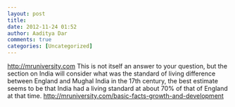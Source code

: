 ```yaml
---
layout: post
title: 
date: 2012-11-24 01:52
author: Aaditya Dar
comments: true
categories: [Uncategorized]
---
```

http://mruniversity.com 
This is not itself an answer to your question, but the section on India will consider what was the standard of living difference between England and Mughal India in the 17th century, the best estimate seems to be that India had a living standard at about 70% of that of England at that time. http://mruniversity.com/basic-facts-growth-and-development


